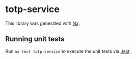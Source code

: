 # totp-service

This library was generated with [Nx](https://nx.dev).

## Running unit tests

Run `nx test totp-service` to execute the unit tests via [Jest](https://jestjs.io).
